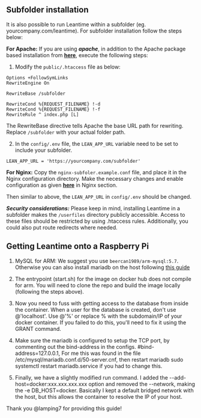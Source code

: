 ## Subfolder installation

It is also possible to run Leantime within a subfolder (eg. yourcompany.com/leantime). For subfolder installation follow the steps below:

**For Apache:** If you are using **_apache_**, in addition to the Apache package based installation from [**here**](installation/quick-installation.md), execute the following steps:

1. Modify the `public/.htaccess` file as below:

```
Options +FollowSymLinks
RewriteEngine On

RewriteBase /subfolder

RewriteCond %{REQUEST_FILENAME} !-d
RewriteCond %{REQUEST_FILENAME} !-f
RewriteRule ^ index.php [L]
```

The RewriteBase directive tells Apache the base URL path for rewriting. Replace `/subfolder` with your actual folder path.

2. In the `config/.env` file, the `LEAN_APP_URL` variable need to be set to include your subfolder.

```
LEAN_APP_URL = 'https://yourcompany.com/subfolder'
```

**For Nginx:** Copy the `nginx-subfoler.example.conf` file, and place it in the Nginx configuration directory. Make the necessary changes and enable configuration as given [**here**](installation/quick-installation.md) in Nginx section.

Then similar to above, the `LEAN_APP_URL` in `config/.env` should be changed.

**_Security considerations:_** Please keep in mind, installing Leantime in a subfolder makes the `/userfiles` directory publicly accessible. Access to these files should be restricted by using .htaccess rules. Additionally, you could also put route redirects where needed.

## Getting Leantime onto a Raspberry Pi

1. MySQL for ARM: We suggest you use `beercan1989/arm-mysql:5.7`. Otherwise you can also install mariadb on the host following [this guide](https://pimylifeup.com/raspberry-pi-mysql/)

2. The entrypoint (start.sh) for the image on docker hub does not compile for arm. You will need to clone the repo and build the image locally (following the steps above).

3. Now you need to fuss with getting access to the database from inside the container. When a user for the database is created, don't use @'localhost'. Use @'%' or replace % with the subdomain/IP of your docker container. If you failed to do this, you'll need to fix it using the GRANT command.

4. Make sure the mariadb is configured to setup the TCP port, by commenting out the bind-address in the configs. #bind-address=127.0.0.1, For me this was found in the file /etc/mysql/mariadb.conf.d/50-server.cnf, then restart mariadb sudo systemctl restart mariadb.service if you had to change this.

5. Finally, we have a slightly modified run command. I added the --add-host=docker:xxx.xxx.xxx.xxx option and removed the --network, making the -e DB_HOST=docker. Basically I kept a default bridged network with the host, but this allows the container to resolve the IP of your host.

Thank you @lamping7 for providing this guide!

<!-- ## Subfolder installation

We recommend running Leantime as the main application under a domain or subdomain (eg leantime.yourcompany.com), however it is possible to run Leantime within a subfolder (eg. yourcompany.com/leantime).
To enable subfolder installations follow the steps below:

1. Uncomment line 4 in `public/.htaccess` and change the path to your subfolder
2. Set `public $appURL` in `config\configuration.php` to the URL you are planning to use including the subfolder (eg yourcompany.com/leantime)

Keep in mind that this exposes your \userfiles\ folder to the public. You should restrict access to that folder using .htaccess rules and make sure directory listings are off.

## Getting Leantime onto a Raspberry Pi

1. MySQL for ARM: We suggest you use `beercan1989/arm-mysql:5.7`. Otherwise you can also install mariadb on the host following [this guide](https://pimylifeup.com/raspberry-pi-mysql/)

2. The entrypoint (start.sh) for the image on docker hub does not compile for arm. You will need to clone the repo and build the image locally (following the steps above).

3. Now you need to fuss with getting access to the database from inside the container. When a user for the database is created, don't use @'localhost'. Use @'%' or replace % with the subdomain/IP of your docker container. If you failed to do this, you'll need to fix it using the GRANT command.

4. Make sure the mariadb is configured to setup the TCP port, by commenting out the bind-address in the configs. #bind-address=127.0.0.1, For me this was found in the file /etc/mysql/mariadb.conf.d/50-server.cnf, then restart mariadb sudo systemctl restart mariadb.service if you had to change this.

5. Finally, we have a slightly modified run command. I added the --add-host=docker:xxx.xxx.xxx.xxx option and removed the --network, making the -e DB_HOST=docker. Basically I kept a default bridged network with the host, but this allows the container to resolve the IP of your host.

Thank you @lamping7 for providing this guide!

## Kubernetes Helm (3rd Party)

Minimal install on Kubernetes using 3rd party Helm chart. Note that by default data is not persistent, see [chart options](https://github.com/gissilabs/charts/tree/master/leantime) for more details.

```
helm repo add gissilabs https://gissilabs.github.io/charts/
helm repo update
helm install myleantime gissilabs/leantime
``` -->
